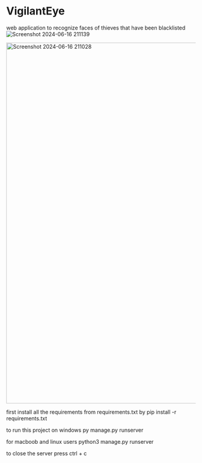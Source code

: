 # VigilantEye
web application to recognize faces of thieves that have been blacklisted
![Screenshot 2024-06-16 211139](https://github.com/usmanbangash98/VigilantEye/assets/148195358/92d8fc1e-824b-4a63-8e92-879244554fd5)

<img width="959" alt="Screenshot 2024-06-16 211028" src="https://github.com/usmanbangash98/VigilantEye/assets/148195358/5f8c8c03-fb48-4f5f-89aa-832430ed9e53">

first install all the requirements from requirements.txt by
pip install -r requirements.txt

to run this project on windows
py manage.py runserver

for macboob and linux users
python3 manage.py runserver

to close the server
press ctrl + c
